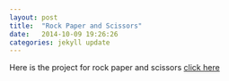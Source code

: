 ```yaml
---
layout: post
title:  "Rock Paper and Scissors"
date:   2014-10-09 19:26:26
categories: jekyll update
---
```


Here is the project for rock paper and scissors <a href="http://levelingapp.github.io/rock_peper_scissors/">click here</a>